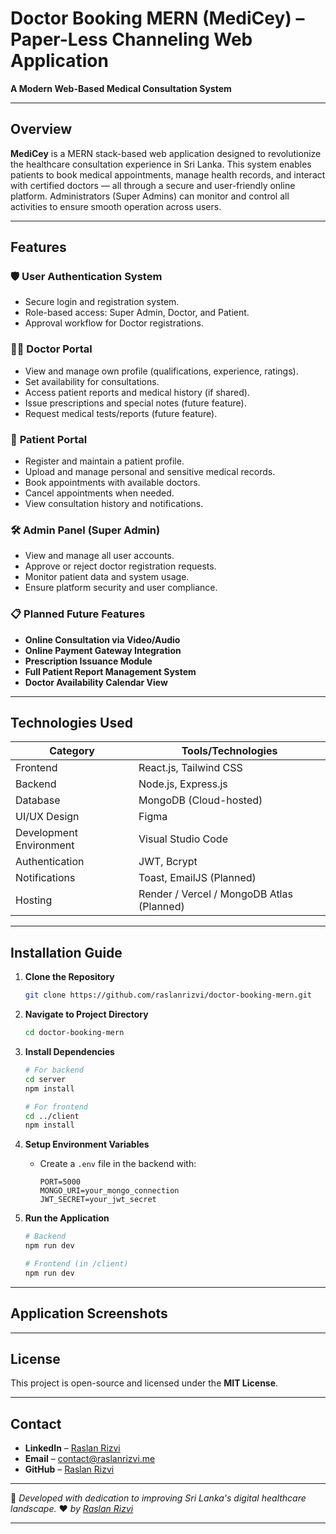 
# **Doctor Booking MERN (MediCey) – Paper-Less Channeling Web Application**

**A Modern Web-Based Medical Consultation System**

---

## **Overview**

**MediCey** is a MERN stack-based web application designed to revolutionize the healthcare consultation experience in Sri Lanka. This system enables patients to book medical appointments, manage health records, and interact with certified doctors — all through a secure and user-friendly online platform. Administrators (Super Admins) can monitor and control all activities to ensure smooth operation across users.

---

## **Features**

### 🛡️ **User Authentication System**

* Secure login and registration system.
* Role-based access: Super Admin, Doctor, and Patient.
* Approval workflow for Doctor registrations.

### 🧑‍⚕️ **Doctor Portal**

* View and manage own profile (qualifications, experience, ratings).
* Set availability for consultations.
* Access patient reports and medical history (if shared).
* Issue prescriptions and special notes (future feature).
* Request medical tests/reports (future feature).

### 🧍 **Patient Portal**

* Register and maintain a patient profile.
* Upload and manage personal and sensitive medical records.
* Book appointments with available doctors.
* Cancel appointments when needed.
* View consultation history and notifications.

### 🛠️ **Admin Panel (Super Admin)**

* View and manage all user accounts.
* Approve or reject doctor registration requests.
* Monitor patient data and system usage.
* Ensure platform security and user compliance.

### 📋 **Planned Future Features**

* **Online Consultation via Video/Audio**
* **Online Payment Gateway Integration**
* **Prescription Issuance Module**
* **Full Patient Report Management System**
* **Doctor Availability Calendar View**

---

## **Technologies Used**

| Category                | Tools/Technologies                        |
| ----------------------- | ----------------------------------------- |
| Frontend                | React.js, Tailwind CSS                    |
| Backend                 | Node.js, Express.js                       |
| Database                | MongoDB (Cloud-hosted)                    |
| UI/UX Design            | Figma                                     |
| Development Environment | Visual Studio Code                        |
| Authentication          | JWT, Bcrypt                               |
| Notifications           | Toast, EmailJS (Planned)                  |
| Hosting                 | Render / Vercel / MongoDB Atlas (Planned) |

---

## **Installation Guide**

1. **Clone the Repository**

   ```bash
   git clone https://github.com/raslanrizvi/doctor-booking-mern.git
   ```

2. **Navigate to Project Directory**

   ```bash
   cd doctor-booking-mern
   ```

3. **Install Dependencies**

   ```bash
   # For backend
   cd server
   npm install

   # For frontend
   cd ../client
   npm install
   ```

4. **Setup Environment Variables**

   * Create a `.env` file in the backend with:

     ```
     PORT=5000
     MONGO_URI=your_mongo_connection
     JWT_SECRET=your_jwt_secret
     ```

5. **Run the Application**

   ```bash
   # Backend
   npm run dev

   # Frontend (in /client)
   npm run dev
   ```

---

## **Application Screenshots**



---

## **License**

This project is open-source and licensed under the **MIT License**.

---

## **Contact**

* **LinkedIn** – [Raslan Rizvi](https://www.linkedin.com/in/raslanrizvi)
* **Email** – [contact@raslanrizvi.me](mailto:contact@raslanrizvi.me)
* **GitHub** – [Raslan Rizvi](https://github.com/raslanrizvi)

---

🚀 *Developed with dedication to improving Sri Lanka's digital healthcare landscape.*
❤️ *by [Raslan Rizvi](https://raslanrizvi.me/)*

---
